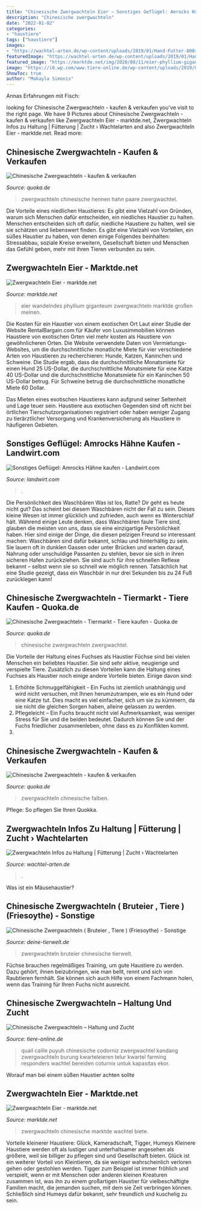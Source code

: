 ```yaml
---
title: "Chinesische Zwergwachteln Eier ~ Sonstiges Geflügel: Amrocks Hähne Kaufen"
description: "Chinesische zwergwachteln"
date: "2022-01-02"
categories:
- "haustiere"
tags: ["haustiere"]
images:
- "https://wachtel-arten.de/wp-content/uploads/2019/01/Hand-Futter-800x600.jpeg"
featuredImage: "https://wachtel-arten.de/wp-content/uploads/2019/01/Hand-Futter-800x600.jpeg"
featured_image: "https://marktde.net/img/2020/08/11/eier-phyllium-giganteum-grobes-wandelndes-blatt_0.jpg"
image: "https://i0.wp.com/www.tiere-online.de/wp-content/uploads/2019/02/wachtel-zwerg.jpg?resize=678%2C381&amp;ssl=1"
ShowToc: true
author: "Makayla Simonis"
---
```



Annas Erfahrungen mit Fisch:

	

		
looking for Chinesische Zwergwachteln - kaufen &amp; verkaufen you've visit to the right page. We have 9 Pictures about Chinesische Zwergwachteln - kaufen &amp; verkaufen like Zwergwachteln Eier - marktde.net, Zwergwachteln Infos zu Haltung | Fütterung | Zucht › Wachtelarten and also Zwergwachteln Eier - marktde.net. Read more:
		
    
## Chinesische Zwergwachteln - Kaufen &amp; Verkaufen

<img loading=lazy src="https://pic0.qimage.de/68/05/42/r247420568.jpg" onerror="this.onerror=null;this.src='https://tse4.mm.bing.net/th?id=OIP.sDnQsUADetWSTGGG_JYjtwAAAA&amp;pid=15.1';" alt="Chinesische Zwergwachteln - kaufen &amp; verkaufen">

_Source: quoka.de_

>zwergwachteln chinesische hennen hahn paare zwergwachtel. 

	

Die Vorteile eines niedlichen Haustieres: Es gibt eine Vielzahl von Gründen, warum sich Menschen dafür entscheiden, ein niedliches Haustier zu halten.
Menschen entscheiden sich oft dafür, niedliche Haustiere zu halten, weil sie sie schätzen und liebenswert finden. Es gibt eine Vielzahl von Vorteilen, ein süßes Haustier zu haben, von denen einige Folgendes beinhalten: Stressabbau, soziale Kreise erweitern, Gesellschaft bieten und Menschen das Gefühl geben, mehr mit ihren Tieren verbunden zu sein.

    
## Zwergwachteln Eier - Marktde.net

<img loading=lazy src="https://marktde.net/img/2020/08/11/eier-phyllium-giganteum-grobes-wandelndes-blatt_0.jpg" onerror="this.onerror=null;this.src='https://tse1.mm.bing.net/th?id=OIP.u-Nesxn2qTP6QS-KFNzXGwHaHd&amp;pid=15.1';" alt="Zwergwachteln Eier - marktde.net">

_Source: marktde.net_

>eier wandelndes phyllium giganteum zwergwachteln marktde großen meinen. 

	

Die Kosten für ein Haustier von einem exotischen Ort
Laut einer Studie der Website RentalBargain.com für Käufer von Luxusimmobilien können Haustiere von exotischen Orten viel mehr kosten als Haustiere von gewöhnlicheren Orten.
Die Website verwendete Daten von Vermietungs-Websites, um die durchschnittliche monatliche Miete für vier verschiedene Arten von Haustieren zu recherchieren: Hunde, Katzen, Kaninchen und Schweine. Die Studie ergab, dass die durchschnittliche Monatsmiete für einen Hund 25 US-Dollar, die durchschnittliche Monatsmiete für eine Katze 40 US-Dollar und die durchschnittliche Monatsmiete für ein Kaninchen 50 US-Dollar betrug. Für Schweine betrug die durchschnittliche monatliche Miete 60 Dollar.

Das Mieten eines exotischen Haustieres kann aufgrund seiner Seltenheit und Lage teuer sein. Haustiere aus exotischen Gegenden sind oft nicht bei örtlichen Tierschutzorganisationen registriert oder haben weniger Zugang zu tierärztlicher Versorgung und Krankenversicherung als Haustiere in häufigeren Gebieten.

    
## Sonstiges Geflügel: Amrocks Hähne Kaufen - Landwirt.com

<img loading=lazy src="https://bilder.landwirt.com/1220/adc56cecdfc4142d8b0e1cd15dcf64a6.jpg" onerror="this.onerror=null;this.src='https://tse1.mm.bing.net/th?id=OIP.B7gVs0B_iDK91ZU7fJPKIgHaDb&amp;pid=15.1';" alt="Sonstiges Geflügel: Amrocks Hähne kaufen - Landwirt.com">

_Source: landwirt.com_

>. 

	

Die Persönlichkeit des Waschbären
Was ist los, Ratte? Dir geht es heute nicht gut? Das scheint bei diesem Waschbären nicht der Fall zu sein. Dieses kleine Wesen ist immer glücklich und zufrieden, auch wenn es Winterschlaf hält. Während einige Leute denken, dass Waschbären faule Tiere sind, glauben die meisten von uns, dass sie eine einzigartige Persönlichkeit haben. Hier sind einige der Dinge, die diesen pelzigen Freund so interessant machen:
Waschbären sind dafür bekannt, schlau und hinterhältig zu sein. Sie lauern oft in dunklen Gassen oder unter Brücken und warten darauf, Nahrung oder unschuldige Passanten zu stehlen, bevor sie sich in ihren sicheren Hafen zurückziehen. Sie sind auch für ihre schnellen Reflexe bekannt – selbst wenn sie so schnell wie möglich rennen. Tatsächlich hat eine Studie gezeigt, dass ein Waschbär in nur drei Sekunden bis zu 24 Fuß zurücklegen kann!

    
## Chinesische Zwergwachteln - Tiermarkt - Tiere Kaufen - Quoka.de

<img loading=lazy src="https://pic0.qimage.de/01/71/15/r229157101.jpg" onerror="this.onerror=null;this.src='https://tse4.mm.bing.net/th?id=OIP.E0qeKbGDakVbcFKxEabV4wAAAA&amp;pid=15.1';" alt="Chinesische Zwergwachteln - Tiermarkt - Tiere kaufen - Quoka.de">

_Source: quoka.de_

>chinesische zwergwachteln zwergwachtel. 

	

Die Vorteile der Haltung eines Fuchses als Haustier
Füchse sind bei vielen Menschen ein beliebtes Haustier. Sie sind sehr aktive, neugierige und verspielte Tiere. Zusätzlich zu diesen Vorteilen kann die Haltung eines Fuchses als Haustier noch einige andere Vorteile bieten. Einige davon sind:
1. Erhöhte Schmuggelfähigkeit - Ein Fuchs ist ziemlich unabhängig und wird nicht versuchen, mit Ihnen herumzutrampen, wie es ein Hund oder eine Katze tut. Dies macht es viel einfacher, sich um sie zu kümmern, da sie nicht die gleichen Sorgen haben, alleine gelassen zu werden.
2. Pflegeleicht – Ein Fuchs braucht nicht viel Aufmerksamkeit, was weniger Stress für Sie und die beiden bedeutet. Dadurch können Sie und der Fuchs friedlicher zusammenleben, ohne dass es zu Konflikten kommt.
3.

    
## Chinesische Zwergwachteln - Kaufen &amp; Verkaufen

<img loading=lazy src="https://pic0.qimage.de/23/70/54/r239547023.jpg" onerror="this.onerror=null;this.src='https://tse4.mm.bing.net/th?id=OIP.scnUpUMyRKvOs2ZoERp77QAAAA&amp;pid=15.1';" alt="Chinesische Zwergwachteln - kaufen &amp; verkaufen">

_Source: quoka.de_

>zwergwachteln chinesische falben. 

	

Pflege: So pflegen Sie Ihren Quokka.

    
## Zwergwachteln Infos Zu Haltung | Fütterung | Zucht › Wachtelarten

<img loading=lazy src="https://wachtel-arten.de/wp-content/uploads/2019/01/Hand-Futter-800x600.jpeg" onerror="this.onerror=null;this.src='https://tse2.mm.bing.net/th?id=OIP.IO5skrU7TF6tEjoIVEY6awHaFj&amp;pid=15.1';" alt="Zwergwachteln Infos zu Haltung | Fütterung | Zucht › Wachtelarten">

_Source: wachtel-arten.de_

>. 

	

Was ist ein Mäusehaustier?

    
## Chinesische Zwergwachteln ( Bruteier , Tiere ) (Friesoythe) - Sonstige

<img loading=lazy src="https://www.deine-tierwelt.de/fotos/125591097_xl.jpg" onerror="this.onerror=null;this.src='https://tse2.mm.bing.net/th?id=OIP.5OdoScdu4T0ocLJL6ylMFgHaFj&amp;pid=15.1';" alt="Chinesische Zwergwachteln ( Bruteier , Tiere ) (Friesoythe) - Sonstige">

_Source: deine-tierwelt.de_

>zwergwachteln bruteier chinesische tierwelt. 

	

Füchse brauchen regelmäßiges Training, um gute Haustiere zu werden. Dazu gehört, ihnen beizubringen, wie man bellt, rennt und sich von Raubtieren fernhält. Sie können sich auch Hilfe von einem Fachmann holen, wenn das Training für Ihren Fuchs nicht ausreicht.

    
## Chinesische Zwergwachteln – Haltung Und Zucht

<img loading=lazy src="https://i0.wp.com/www.tiere-online.de/wp-content/uploads/2019/02/wachtel-zwerg.jpg?resize=678%2C381&amp;ssl=1" onerror="this.onerror=null;this.src='https://tse3.mm.bing.net/th?id=OIP.-MuON12_MTQ6EmdOg4MM5AHaEK&amp;pid=15.1';" alt="Chinesische Zwergwachteln – Haltung und Zucht">

_Source: tiere-online.de_

>quail caille puyuh chinesische codorniz zwergwachtel kandang zwergwachteln burung kwarteleieren telur kwartel farming responders wachtel bereiden coturnix untuk kapasitas ekor. 

	

Worauf man bei einem süßen Haustier achten sollte

    
## Zwergwachteln Eier - Marktde.net

<img loading=lazy src="https://marktde.net/img/2020/10/14/chinesische-zwergwachteln_2.jpg" onerror="this.onerror=null;this.src='https://tse2.mm.bing.net/th?id=OIP.ILO6vPov35LqJtxnSyoftAHaJ4&amp;pid=15.1';" alt="Zwergwachteln Eier - marktde.net">

_Source: marktde.net_

>zwergwachteln chinesische marktde wachtel biete. 

	

Vorteile kleinerer Haustiere: Glück, Kameradschaft, Tigger, Humeys
Kleinere Haustiere werden oft als lustiger und unterhaltsamer angesehen als größere, weil sie billiger zu pflegen sind und Gesellschaft bieten. Glück ist ein weiterer Vorteil von Kleintieren, da sie weniger wahrscheinlich verloren gehen oder gestohlen werden. Tigger zum Beispiel ist immer fröhlich und verspielt, wenn er mit Menschen oder anderen kleinen Kreaturen zusammen ist, was ihn zu einem großartigen Haustier für vielbeschäftigte Familien macht, die jemanden suchen, mit dem sie Zeit verbringen können. Schließlich sind Humeys dafür bekannt, sehr freundlich und kuschelig zu sein.

